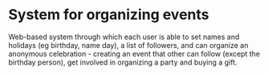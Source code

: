 # System for organizing events
Web-based system through which each user is able to set names and holidays (eg birthday, name day), a list of followers, and can organize an anonymous celebration - creating an event that other can follow (except the birthday person), get involved in organizing a party and buying a gift.
